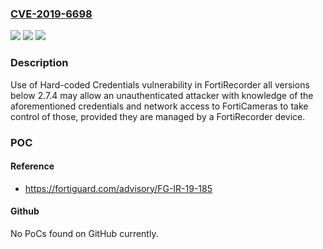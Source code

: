 ### [CVE-2019-6698](https://cve.mitre.org/cgi-bin/cvename.cgi?name=CVE-2019-6698)
![](https://img.shields.io/static/v1?label=Product&message=Fortinet%20FortiRecorder&color=blue)
![](https://img.shields.io/static/v1?label=Version&message=FortiRecorder%20all%20versions%20below%202.7.4%20&color=brightgreen)
![](https://img.shields.io/static/v1?label=Vulnerability&message=Authentication%20Controls%20Bypass&color=brightgreen)

### Description

Use of Hard-coded Credentials vulnerability in FortiRecorder all versions below 2.7.4 may allow an unauthenticated attacker with knowledge of the aforementioned credentials and network access to FortiCameras to take control of those, provided they are managed by a FortiRecorder device.

### POC

#### Reference
- https://fortiguard.com/advisory/FG-IR-19-185

#### Github
No PoCs found on GitHub currently.

